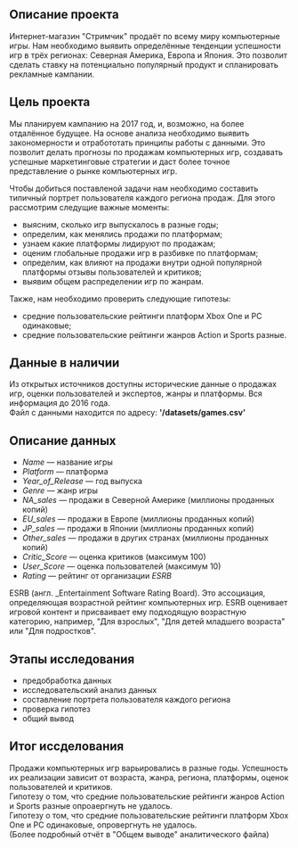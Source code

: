 ## Описание проекта
Интернет-магазин "Стримчик" продаёт по всему миру компьютерные игры. Нам необходимо выявить определённые тенденции успешности игр в трёх регионах: Северная Америка, Европа и Япония. Это позволит сделать ставку на потенциально популярный продукт и спланировать рекламные кампании.

## Цель проекта
Мы планируем кампанию на 2017 год, и, возможно, на более отдалённое будущее. На основе анализа необходимо выявить закономерности и отработотать принципы работы с данными. Это позволит делать прогнозы по продажам компьютерных игр, создавать успешные маркетинговые стратегии и даст более точное представление о рынке компьютерных игр.  

Чтобы добиться поставленой задачи нам необходимо составить типичный портрет пользователя каждого региона продаж. Для этого рассмотрим следущие важные моменты:
- выясним, сколько игр выпускалось в разные годы;
- определим, как менялись продажи по платформам;
- узнаем какие платформы лидируют по продажам;
- оценим глобальные продажи игр в разбивке по платформам;
- определим, как влияют на продажи внутри одной популярной платформы отзывы пользователей и критиков;
- выявим общем распределении игр по жанрам.

Также, нам необходимо проверить следующие гипотезы:
- средние пользовательские рейтинги платформ Xbox One и PC одинаковые;
- средние пользовательские рейтинги жанров Action и Sports разные.

## Данные в наличии
Из открытых источников доступны исторические данные о продажах игр, оценки пользователей и экспертов, жанры и платформы. Вся информация до 2016 года.  
Файл с данными находится по адресу:  **'/datasets/games.csv'**

## Описание данных
- _Name_ — название игры
- _Platform_ — платформа
- _Year_of_Release_ — год выпуска
- _Genre_ — жанр игры
- _NA_sales —_ продажи в Северной Америке (миллионы проданных копий)
- _EU_sales_ — продажи в Европе (миллионы проданных копий)
- _JP_sales_ — продажи в Японии (миллионы проданных копий)
- _Other_sales —_ продажи в других странах (миллионы проданных копий)
- _Critic_Score_ — оценка критиков (максимум 100)
- _User_Score_ — оценка пользователей (максимум 10)
- _Rating_ — рейтинг от организации _ESRB_ 

ESRB (англ. _Entertainment Software Rating Board). Это ассоциация, определяющая возрастной рейтинг компьютерных игр. ESRB оценивает игровой контент и присваивает ему подходящую возрастную категорию, например, "Для взрослых", "Для детей младшего возраста" или "Для подростков".

## Этапы исследования
- предобработка данных
- исследовательский анализ данных
- составление портрета пользователя каждого региона
- проверка гипотез
- общий вывод

## Итог иссделования
Продажи компьютерных игр варьировались в разные годы. Успешность их реализации зависит от возраста, жанра, региона, платформы, оценок пользователей и критиков.  
Гипотезу о том, что средние пользовательские рейтинги жанров Action и Sports разные опроаергнуть не удалось.  
Гипотезу о том, что средние пользовательские рейтинги платформ Xbox One и PC одинаковые, опровергнуть не удалось.  
(Более подробный отчёт в "Общем выводе" аналитического файла)